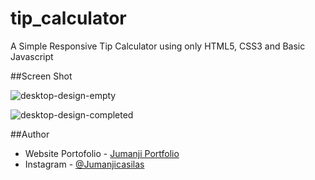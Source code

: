 # tip_calculator
A Simple Responsive Tip Calculator using only HTML5, CSS3 and Basic Javascript 

##Screen Shot

![desktop-design-empty](https://user-images.githubusercontent.com/73429193/193446910-dedf4119-4179-48e4-879c-880ed3ea18b9.jpg)

![desktop-design-completed](https://user-images.githubusercontent.com/73429193/193446907-441094e6-8eff-4339-82a3-6bd42ba1ac72.jpg)

##Author
- Website Portofolio - [Jumanji Portfolio](https://www.jumanjigobez.github.io/personal_portfolio)
- Instagram - [@Jumanjicasilas](https://www.instagram.com/jumanjicasilas)


